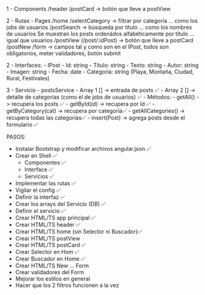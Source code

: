 1 - Components
                /header
                /postCard -> botón que lleve a postView
                
2 - Rutas - Pages
                /home
                    /selectCategory -> filtrar por categoría ... como los jobs de usuarios
                    /postSearch -> búsqueda por título ... como los nombres de usuarios
                    Se muestran los posts ordenádos alfabéticamente por título ... igual que usuarios
                /postView (/post/:idPost) -> botón que lleve a postCard
                /postNew
                    /form -> campos tal y como son en el IPost, todos son obligatorios, meter validadores, botón submit

2 - Interfaces:
            - IPost
                - Id: string
                - Título: string
                - Texto: string
                - Autor: string
                - Imagen: string
                - Fecha: date
                - Categoría: string (Playa, Montaña, Ciudad, Rural, Festivales)
               
3 - Servicio - postsService
                - Array 1 [] -> entrada de posts ✅
                - Array 2 [] -> detalle de categorías (como el de jobs de usuarios) ✅
                - Métodos:
                    - getAll() ->  recupera los posts ✅
                    - getById(id) -> recupera por Id ✅
                    - getByCategory(cat) -> recupera por categoría✅
                    - getAllCategories() -> recupera todas las categorías✅
                    - insert(Post) -> agrega posts desde el formulario ✅



PASOS:

- Instalar Bootstrap y modificar archivos angular.json ✅
- Crear en Shell ✅
    - Componentes ✅
    - Interface ✅
    - Servicios ✅
- Implementar las rutas ✅
- Vigilar el config ✅
- Definir la interfaz ✅
- Crear los arrays del Servicio (DB) ✅
- Definir el servicio ✅
- Crear HTML/TS app principal ✅
- Crear HTML/TS header ✅
- Crear HTML/TS home (sin Selector ni Buscador)✅
- Crear HTML/TS postView
- Crear HTML/TS postCard ✅
- Crear Selector en Hom ✅
- Crear Buscador en Home ✅
- Crear HTML/TS New ... Form
- Crear validadores del Form
- Mejorar los estilos en general
- Hacer que los 2 filtros funcionen a la vez

                   
        
